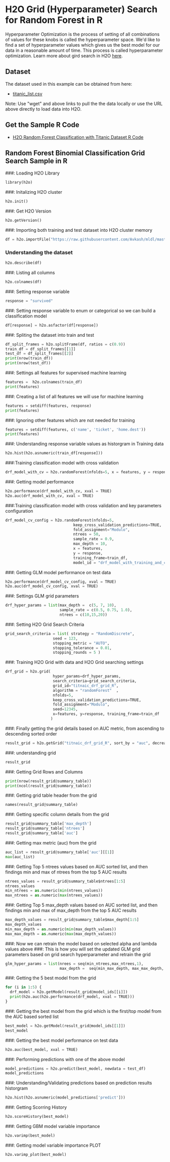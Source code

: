 # H2O Grid (Hyperparameter) Search for Random Forest in R #

Hyperparameter Optimization is the process of setting of all combinations of values for these knobs is called the hyperparameter space. We'd like to find a set of hyperparameter values which gives us the best model for our data in a reasonable amount of time. This process is called hyperparameter optimization. Learn more about gird search in H2O [here](http://docs.h2o.ai/h2o/latest-stable/h2o-docs/grid-search.html).

## Dataset ##
The dataset used in this example can be obtained from here:
 - [titanic_list.csv](https://raw.githubusercontent.com/Avkash/mldl/master/data/titanic_list.csv)

Note: Use "wget" and above links to pull the the data locally or use the URL above directly to load data into H2O.
  
## Get the Sample R Code ##
  - [H2O Random Forest Classification with Titanic Dataset R Code](https://github.com/Avkash/mldl/blob/master/notebook/h2o/H2O-GridSearch-DRF-Titanic-Classification.ipynb)
  
## Random Forest Binomial Classification Grid Search Sample in R ##

###: Loading H2O Library
```python
library(h2o)
```

###: Initalizing H2O cluster
```python
h2o.init()
```

###: Get H2O Version
```python
h2o.getVersion()
```

###: Importing both training and test dataset into H2O cluster memory
```python
df = h2o.importFile("https://raw.githubusercontent.com/Avkash/mldl/master/data/titanic_list.csv")
```

### Understanding the dataset
```python
h2o.describe(df)
```

###: Listing all columns
```python
h2o.colnames(df)
```

###: Setting response variable
```python
response = "survived"
```

###: Setting response variable to enum or categorical so we can build a classification model
```python
df[response] = h2o.asfactor(df[response])
```


###: Spliting the dataset into train and test 
```python
df_split_frames = h2o.splitFrame(df, ratios = c(0.9))
train_df = df_split_frames[[1]]
test_df = df_split_frames[[2]]
print(nrow(train_df))
print(nrow(test_df))
```

###: Settings all features for supervised machine learning
```python
features =  h2o.colnames(train_df)
print(features)
```

###: Creating a list of all features we will use for machine learning
```python
features = setdiff(features, response)
print(features)
```

###: Ignoring other features which are not needed for training
```python
features = setdiff(features, c('name', 'ticket', 'home.dest'))
print(features)    
```

###: Understanding response variable values as historgram in Training data
```python
h2o.hist(h2o.asnumeric(train_df[response]))
```

###:Training classification model with cross validation
```python
drf_model_with_cv = h2o.randomForest(nfolds=5, x = features, y = response, training_frame=train_df)
```

###: Getting model performance
```python
h2o.performance(drf_model_with_cv, xval = TRUE)
h2o.auc(drf_model_with_cv, xval = TRUE)
```

###:Training classification model with cross validation and key parameters configuration
```python
drf_model_cv_config = h2o.randomForest(nfolds=5,
                              keep_cross_validation_predictions=TRUE,
                              fold_assignment="Modulo",
                              ntrees = 50,
                              sample_rate = 0.9,
                              max_depth = 10,
                              x = features, 
                              y = response, 
                              training_frame=train_df, 
                              model_id = "drf_model_with_training_and_cross_validtion_R")
```

###: Getting GLM model performance on test data
```python
h2o.performance(drf_model_cv_config, xval = TRUE)
h2o.auc(drf_model_cv_config, xval = TRUE)
```

###: Settings GLM grid parameters
```python
drf_hyper_params = list(max_depth =  c(5, 7, 10),
                        sample_rate = c(0.5, 0.75, 1.0),
                        ntrees = c(10,15,20))
```

###: Setting H2O Grid Search Criteria
```python
grid_search_criteria = list( strategy = "RandomDiscrete", 
                     seed = 123,
                     stopping_metric = "AUTO", 
                     stopping_tolerance = 0.01,
                     stopping_rounds = 5 )
```

###: Training H2O Grid with data and H2O Grid searching settings
```python
drf_grid = h2o.grid(
                     hyper_params=drf_hyper_params,
                     search_criteria=grid_search_criteria,
                     grid_id="titnaic_drf_grid_R",
                     algorithm = "randomForest"  ,
                     nfolds=5,
                     keep_cross_validation_predictions=TRUE,
                     fold_assignment="Modulo",
                     seed=12345,
                     x=features, y=response, training_frame=train_df
                    )
```

###: Finally getting the grid details based on AUC metric,  from ascending to descending sorted order
```python
result_grid = h2o.getGrid("titnaic_drf_grid_R", sort_by = "auc", decreasing = TRUE)
```

###: understanding grid
```python
result_grid
```

###: Getting Grid Rows and Columns
```python
print(nrow(result_grid@summary_table))
print(ncol(result_grid@summary_table))
```

###: Getting grid table header from the grid 
```python
names(result_grid@summary_table)
```

###: Getting specific column details  from the grid
```python
result_grid@summary_table['max_depth']
result_grid@summary_table['ntrees']
result_grid@summary_table['auc']
```

###: Getting max metric (auc) from the grid
```python
auc_list = result_grid@summary_table['auc'][[1]]
max(auc_list)
```

###: Getting Top 5 ntrees values based on AUC sorted list, and then findings min and max of ntrees from the top 5 AUC results
```python
ntrees_values = result_grid@summary_table$ntrees[1:5]
ntrees_values
min_ntrees = as.numeric(min(ntrees_values))
max_ntrees = as.numeric(max(ntrees_values))
```

###: Getting Top 5 max_depth values based on AUC sorted list, and then findings min and max of max_depth from the top 5 AUC results
```python
max_depth_values = result_grid@summary_table$max_depth[1:5]
max_depth_values
min_max_depth = as.numeric(min(max_depth_values))
max_max_depth = as.numeric(max(max_depth_values))
```

###: Now we can retrain the model based on selected alpha and lambda values above
###: This is how you will set the updated GLM grid parameters based on grid search hyperparameter and retrain the grid
```python
glm_hyper_params = list(nrees = seq(min_ntrees,max_ntrees,1), 
                        max_depth =  seq(min_max_depth, max_max_depth, 1))
```

###: Getting the 5 best model from the grid
```python
for (i in 1:5) {
  drf_model = h2o.getModel(result_grid@model_ids[[i]])
  print(h2o.auc(h2o.performance(drf_model, xval = TRUE)))
}
```

###: Getting the best model from the grid which is the first/top model from the AUC based sorted list 
```python
best_model = h2o.getModel(result_grid@model_ids[[1]])
best_model
```

###: Getting the best model performance on test data
```python
h2o.auc(best_model, xval = TRUE)
```

###: Performing predictions with one of the above model
```python
model_predictions = h2o.predict(best_model, newdata = test_df)
model_predictions
```

###: Understanding/Validating predictions based on prediction results historgram
```python
h2o.hist(h2o.asnumeric(model_predictions['predict']))
```

###: Getting Scorring History
```python
h2o.scoreHistory(best_model)
```

###: Getting GBM model variable importance 
```python
h2o.varimp(best_model)
```

###: Getting model variable importance PLOT
```python
h2o.varimp_plot(best_model)
```

